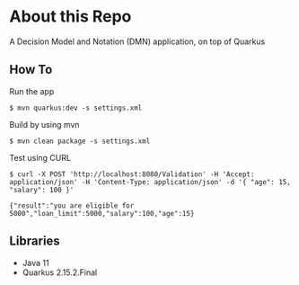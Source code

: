 # About this Repo

A Decision Model and Notation (DMN) application, on top of Quarkus 

How To
------------

Run the app
 ```
 $ mvn quarkus:dev -s settings.xml
 ```

Build by using mvn
 ```
 $ mvn clean package -s settings.xml
 ```

Test using CURL
 ```
 $ curl -X POST 'http://localhost:8080/Validation' -H 'Accept: application/json' -H 'Content-Type: application/json' -d '{ "age": 15, "salary": 100 }'
 
{"result":"you are eligible for 5000","loan_limit":5000,"salary":100,"age":15}
 ```


Libraries
------------
- Java 11
- Quarkus 2.15.2.Final